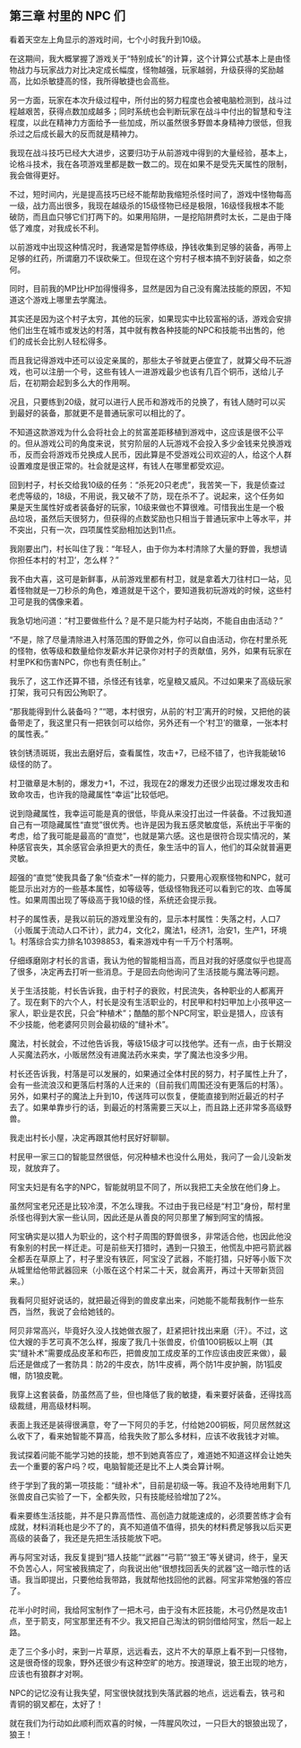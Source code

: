 ## 第三章 村里的 NPC 们

看着天空左上角显示的游戏时间，七个小时我升到10级。

在这期间，我大概掌握了游戏关于“特别成长”的计算，这个计算公式基本上是由怪物战力与玩家战力对比决定成长幅度，怪物越强，玩家越弱，升级获得的奖励越高，比如杀敏捷高的怪，我所得敏捷也会高些。

另一方面，玩家在本次升级过程中，所付出的努力程度也会被电脑检测到，战斗过程越艰苦，获得点数加成越多；同时系统也会判断玩家在战斗中付出的智慧和专注程度，以此在精神力方面给予一些加成，所以虽然很多野兽本身精神力很低，但我杀过之后成长最大的反而就是精神力。

我现在战斗技巧已经大大进步，这要归功于从前游戏中得到的大量经验，基本上，论格斗技术，我在各项游戏里都是数一数二的。现在如果不是受先天属性的限制，我会做得更好。

不过，短时间内，光是提高技巧已经不能帮助我缩短杀怪时间了，游戏中怪物每高一级，战力高出很多，我现在越级杀的15级怪物已经是极限，16级怪我根本不能破防，而且血只够它们打两下的。如果用陷阱，一是挖陷阱费时太长，二是由于降低了难度，对我成长不利。

以前游戏中出现这种情况时，我通常是暂停练级，挣钱收集到足够的装备，再带上足够的红药，所谓磨刀不误砍柴工。但现在这个穷村子根本搞不到好装备，如之奈何。

同时，目前我的MP比HP加得慢得多，显然是因为自己没有魔法技能的原因，不知道这个游戏上哪里去学魔法。

其实还是因为这个村子太穷，其他的玩家，如果现实中比较富裕的话，游戏会安排他们出生在城市或发达的村落，其中就有教各种技能的NPC和技能书出售的，他们的成长会比别人轻松得多。

而且我记得游戏中还可以设定亲属的，那些太子爷就更占便宜了，就算父母不玩游戏，也可以注册一个号，这些有钱人一进游戏最少也该有几百个铜币，送给儿子后，在初期会起到多么大的作用啊。

况且，只要练到20级，就可以进行人民币和游戏币的兑换了，有钱人随时可以买到最好的装备，那就更不是普通玩家可以相比的了。

不知道这款游戏为什么会将社会上的贫富差距移植到游戏中，这应该是很不公平的。但从游戏公司的角度来说，贫穷阶层的人玩游戏不会投入多少金钱来兑换游戏币，反而会将游戏币兑换成人民币，因此算是不受游戏公司欢迎的人，给这个人群设置难度是很正常的。社会就是这样，有钱人在哪里都受欢迎。

回到村子，村长交给我10级的任务：“杀死20只老虎”，我苦笑一下，我是侦查过老虎等级的，18级，不用说，我又破不了防，现在杀不了。说起来，这个任务如果是天生属性好或者装备好的玩家，10级来做也不算很难。可惜我出生是一个极品垃圾，虽然后天很努力，但获得的点数奖励也只相当于普通玩家中上等水平，并不突出，只有一次，四项属性奖励相加达到11点。

我刚要出门，村长叫住了我：“年轻人，由于你为本村清除了大量的野兽，我想请你担任本村的‘村卫’，怎么样？”

我不由大喜，这可是新鲜事，从前游戏里都有村卫，就是拿着大刀往村口一站，见着怪物就是一刀秒杀的角色，难道就是干这个，要知道我初玩游戏的时候，这些村卫可是我的偶像来着。

我急切地问道：“村卫要做些什么？是不是只能为村子站岗，不能自由由活动？”

“不是，除了尽量清除进入村落范围的野兽之外，你可以自由活动，你在村里杀死的怪物，依等级和数量给你发薪水并记录你对村子的贡献值，另外，如果有玩家在村里PK和伤害NPC，你也有责任制止。”

我乐了，这工作还算不错，杀怪还有钱拿，吃皇粮又威风。不过如果来了高级玩家打架，我可只有因公殉职了。

“那我能得到什么装备吗？”“嗯，本村很穷，从前的‘村卫’离开的时候，又把他的装备带走了，我这里只有一把铁剑可以给你，另外还有一个‘村卫’的徽章，一张本村的属性表。”

铁剑锈渍斑斑，我出去磨好后，查看属性，攻击+7，已经不错了，也许我能破16级怪的防了。

村卫徽章是木制的，爆发力+1，不过，我现在2的爆发力还很少出现过爆发攻击和致命攻击，也许我的隐藏属性“幸运”比较低吧。

说到隐藏属性，我幸运可能是真的很低，毕竟从来没打出过一件装备。不过我知道自己有一项隐藏属性“直觉”很优秀。也许是因为我五感灵敏度低，系统出于平衡的考虑，给了我可能是最高的“直觉”，也就是第六感。这也是很符合现实情况的，某种感官丧失，其余感官会承担更大的责任，象生活中的盲人，他们的耳朵就普遍更灵敏。

超强的“直觉”使我具备了象“侦查术”一样的能力，只要用心观察怪物和NPC，就可能显示出对方的一些基本属性，如等级等，低级怪物我还可以看到它的攻、血等属性。如果周围出现了等级高于我10级的怪，系统还会提示我。

村子的属性表，是我以前玩的游戏里没有的，显示本村属性：失落之村，人口7（小贩属于流动人口不计），武力4，文化2，魔法1，经济1，治安1，生产1，环境1。村落综合实力排名10398853，看来游戏中有一千万个村落啊。

仔细琢磨刚才村长的言语，我认为他的智能相当高，而且对我的好感度似乎也提高了很多，决定再去打听一些消息。于是回去向他询问了生活技能与魔法等问题。

关于生活技能，村长告诉我，由于村子的衰败，村民流失，各种职业的人都离开了。现在剩下的六个人，村长是没有生活职业的，村民甲和村妇甲加上小孩甲这一家人，职业是农民，只会“种植术”；酷酷的那个NPC阿宝，职业是猎人，应该有不少技能，他老婆阿贝则会最初级的“缝补术”。

魔法，村长就会，不过他告诉我，等级15级才可以找他学。还有一点，由于长期没人买魔法药水，小贩居然没有进魔法药水来卖，学了魔法也没多少用。

村长还告诉我，村落是可以发展的，如果通过全体村民的努力，村子属性上升了，会有一些流浪汉和更落后村落的人迁来的（目前我们周围还没有更落后的村落）。另外，如果村子的魔法上升到10，传送阵可以恢复，便能直接到附近最近的村子去了。如果单靠步行的话，到最近的村落需要三天以上，而且路上还非常多高级野兽。

我走出村长小屋，决定再跟其他村民好好聊聊。

村民甲一家三口的智能显然很低，何况种植术也没什么用处，我问了一会儿没新发现，就放弃了。

阿宝夫妇是有名字的NPC，智能就明显不同了，所以我把工夫全放在他们身上。

虽然阿宝老兄还是比较冷漠，不怎么理我。不过由于我已经是“村卫”身份，帮村里杀怪也得到大家一些认同，因此还是从善良的阿贝那里了解到阿宝的情报。

阿宝确实是以猎人为职业的，这个村子周围的野兽很多，非常适合他，也因此他没有象别的村民一样迁走。可是前些天打猎时，遇到一只狼王，他慌乱中把弓箭武器全都丢在草原上了，村子里没有铁匠，阿宝没了武器，不能打猎，只好等小贩下次从城里给他带武器回来（小贩在这个村呆二十天，就会离开，再过十天带新货回来。）

我看阿贝挺好说话的，就把最近得到的兽皮拿出来，问她能不能帮我制作一些东西，当然，我说了会给她钱的。

阿贝非常高兴，毕竟好久没人找她做衣服了，赶紧把针找出来磨（汗）。不过，这位大嫂的手艺可真不怎么样，报废了我几十张兽皮，价值100铜板以上啊（其实“缝补术”需要成品皮革和布匹，把兽皮加工成皮革的工作应该由皮匠来做），最后还是做成了一套防具：防2的牛皮衣，防1牛皮裤，两个防1牛皮护腕，防1狐皮帽，防1狼皮靴。

我穿上这套装备，防虽然高了些，但也降低了我的敏捷，看来要好装备，还得找高级裁缝，用高级材料啊。

表面上我还是装得很满意，夸了一下阿贝的手艺，付给她200铜板，阿贝居然就这么收下了，看来她智能不算高，给我失败了那么多材料，应该不收我钱才对嘛。

我试探着问能不能学习她的技能，想不到她真答应了，难道她不知道这样会让她失去一个重要的客户吗？哎，电脑智能还是比不上人类会算计啊。

终于学到了我的第一项技能：“缝补术”，目前是初级一等。我迫不及待地用剩下几张兽皮自己实验了一下，全都失败，只有技能经验增加了2%。

看来要练生活技能，并不是只靠高悟性、高创造力就能速成的，必须要苦练才会有成就，材料消耗也是少不了的，真不知道值不值得，损失的材料费足够我以后买更高级的装备了，我还是先把生活技能放下吧。

再与阿宝对话，我反复提到“猎人技能”“武器”“弓箭”“狼王”等关键词，终于，皇天不负苦心人，阿宝被我搞定了，向我说出他“很想找回丢失的武器”这一暗示性的话语。我当即提出，只要他给我带路，我就帮他找回他的武器。阿宝非常勉强的答应了。

花半小时时间，我给阿宝制作了一把木弓，由于没有木匠技能，木弓仍然是攻击1点，至于箭支，阿宝那里还有不少。我又把自己淘汰的铜剑借给阿宝，然后一起上路。

走了三个多小时，来到一片草原，远远看去，这片不大的草原上看不到一只怪物，这是很奇怪的现象，野外还很少有这种空旷的地方。按道理说，狼王出现的地方，应该也有狼群才对啊。

NPC的记忆没有让我失望，阿宝很快就找到失落武器的地点，远远看去，铁弓和青铜的钢叉都在，太好了！

就在我们为行动如此顺利而欢喜的时候，一阵腥风吹过，一只巨大的银狼出现了，狼王！

